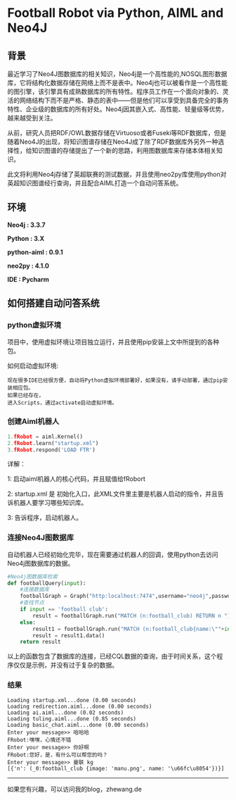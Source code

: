 # Football Robot via Python, AIML and Neo4J

## 背景

最近学习了Neo4J图数据库的相关知识，Neo4j是一个高性能的,NOSQL图形数据库，它将结构化数据存储在网络上而不是表中。Neo4j也可以被看作是一个高性能的图引擎，该引擎具有成熟数据库的所有特性。程序员工作在一个面向对象的、灵活的网络结构下而不是严格、静态的表中——但是他们可以享受到具备完全的事务特性、企业级的数据库的所有好处。Neo4j因其嵌入式、高性能、轻量级等优势，越来越受到关注。

从前，研究人员把RDF/OWL数据存储在Virtuoso或者Fuseki等RDF数据库，但是随着Neo4J的出现，将知识图谱存储在Neo4J成了除了RDF数据库外另外一种选择性，给知识图谱的存储提出了一个新的思路，利用图数据库来存储本体相关知识。

此文将利用Neo4j存储了英超联赛的测试数据，并且使用neo2py库使用python对英超知识图谱经行查询，并且配合AIML打造一个自动问答系统。



## 环境

**Neo4j : 3.3.7**

**Python : 3.X**

**python-aiml : 0.9.1**

**neo2py : 4.1.0**

**IDE : Pycharm**



## 如何搭建自动问答系统

### python虚拟环境

项目中，使用虚拟环境让项目独立运行，并且使用pip安装上文中所提到的各种包。

如何启动虚拟环境:

```
现在很多IDE已经很方便，自动将Python虚拟环境部署好，如果没有，请手动部署，通过pip安装相应包。
如果已经存在，
进入Scripts，通过activate启动虚拟环境。
```



### 创建Aiml机器人

```python
1.fRobot = aiml.Kernel()
2.fRobot.learn("startup.xml")
3.fRobot.respond('LOAD FTR')
```

详解：

1: 启动aiml机器人的核心代码，并且赋值给fRobort

2: startup.xml 是 初始化入口，此XML文件里主要是机器人启动的指令，并且告诉机器人要学习哪些知识库。

3: 告诉程序，启动机器人。

### 连接Neo4J图数据库

自动机器人已经初始化完毕，现在需要通过机器人的回调，使用python去访问Neo4j图数据库的数据。

```python
#Neo4j图数据库检索
def footballQuery(input):
    #连接数据库
    footballGraph = Graph("http:localhost:7474",username="neo4j",password="111111")
    #查找节点
    if input == 'football club':
        result = footballGraph.run("MATCH (n:football_club) RETURN n ")
    else:
        result1 = footballGraph.run("MATCH (n:football_club{name:\""+input+"\"}) RETURN n ")
        result = result1.data()
    return result
```

以上的函数包含了数据库的连接，已经CQL数据的查询，由于时间关系，这个程序仅仅是示例，并没有过于复杂的数据。

### 结果

```
Loading startup.xml...done (0.00 seconds)
Loading redirection.aiml...done (0.00 seconds)
Loading ai.aiml...done (0.02 seconds)
Loading tuling.aiml...done (0.85 seconds)
Loading basic_chat.aiml...done (0.00 seconds)
Enter your message>> 哈哈哈
FRobot:嘿嘿，心情还不错
Enter your message>> 你好啊
FRobot:您好，是，有什么可以帮您的吗？
Enter your message>> 曼联 kg
[{'n': (_0:football_club {image: 'manu.png', name: '\u66fc\u8054'})}]
```

***
如果您有兴趣，可以访问我的blog，zhewang.de
